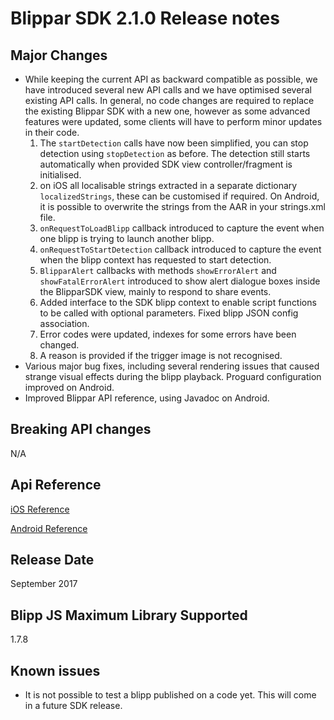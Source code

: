 # Blippar SDK 2.1.0 Release notes

## **Major Changes**

* While keeping the current API as backward compatible as possible, we have introduced several new API calls and we have optimised several existing API calls. In general, no code changes are required to replace the existing Blippar SDK with a new one, however as some advanced features were updated, some clients will have to perform minor updates in their code.
   1. The `startDetection` calls have now been simplified, you can stop detection using `stopDetection` as before. The detection still starts automatically when provided SDK view controller/fragment is initialised.
   2. on iOS all localisable strings extracted in a separate dictionary `localizedStrings`, these can be customised if required. On Android, it is possible to overwrite the strings from the AAR in your strings.xml file.
   3. `onRequestToLoadBlipp` callback introduced to capture the event when one blipp is trying to launch another blipp.
   4. `onRequestToStartDetection` callback introduced to capture the event when the blipp context has requested to start detection.
   5. `BlipparAlert` callbacks with methods `showErrorAlert` and `showFatalErrorAlert` introduced to show alert dialogue boxes inside the BlipparSDK view, mainly to respond to share events.
   6. Added interface to the SDK blipp context to enable script functions to be called with optional parameters. Fixed blipp JSON config association.
   7. Error codes were updated, indexes for some errors have been changed.
   8. A reason is provided if the trigger image is not recognised.
* Various major bug fixes, including several rendering issues that caused strange visual effects during the blipp playback. Proguard configuration improved on Android.
* Improved Blippar API reference, using Javadoc on Android.

## **Breaking API changes**

N/A

## **Api Reference**

[iOS Reference](http://phqeq0ldrt2zcqjc2xhayirsvmil1qz2.s3-website-eu-west-1.amazonaws.com/blippar-sdk/api/ios/2.1.0)

[Android Reference](http://phqeq0ldrt2zcqjc2xhayirsvmil1qz2.s3-website-eu-west-1.amazonaws.com/blippar-sdk/api/android/2.1.0)

## **Release Date**

September 2017

## **Blipp JS Maximum Library Supported**

1.7.8

## **Known issues**

* It is not possible to test a blipp published on a code yet. This will come in a future SDK release.